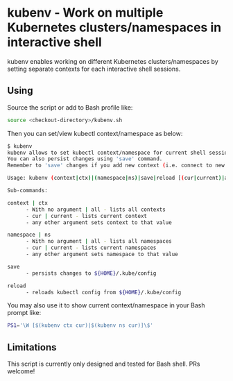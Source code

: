 # kubenv - Work on multiple Kubernetes clusters/namespaces in interactive shell

kubenv enables working on different Kubernetes clusters/namespaces by setting separate contexts for each interactive shell sessions.

## Using

Source the script or add to Bash profile like:

```bash
source <checkout-directory>/kubenv.sh
```

Then you can set/view kubectl context/namespace as below:

```bash
$ kubenv
kubenv allows to set kubectl context/namespace for current shell session.
You can also persist changes using 'save' command.
Remember to 'save' changes if you add new context (i.e. connect to new cluster).

Usage: kubenv (context|ctx)|(namespace|ns)|save|reload [(cur|current)|all|<value-to-set>]

Sub-commands:

context | ctx
      - With no argument | all - lists all contexts
      - cur | current - lists current context
      - any other argument sets context to that value

namespace | ns
      - With no argument | all - lists all namespaces
      - cur | current - lists current namespaces
      - any other argument sets namespace to that value

save
      - persists changes to ${HOME}/.kube/config

reload
      - reloads kubectl config from ${HOME}/.kube/config
```

You may also use it to show current context/namespace in your Bash prompt like:

```bash
PS1='\W [$(kubenv ctx cur)|$(kubenv ns cur)]\$'
```

## Limitations

This script is currently only designed and tested for Bash shell. PRs welcome!